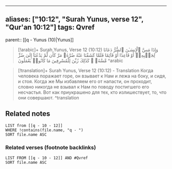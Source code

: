
---
aliases: ["10:12", "Surah Yunus, verse 12", "Qur'an 10:12"]
tags: Qvref
---

parent:: [[q - Yunus (10)|Yunus]]

> [!arabic]+ Surah Yunus, Verse 12 (10:12)
> <span class="quran-arabic">وَإِذَا مَسَّ ٱلْإِنسَـٰنَ ٱلضُّرُّ دَعَانَا لِجَنۢبِهِۦٓ أَوْ قَاعِدًا أَوْ قَآئِمًا فَلَمَّا كَشَفْنَا عَنْهُ ضُرَّهُۥ مَرَّ كَأَن لَّمْ يَدْعُنَآ إِلَىٰ ضُرٍّ مَّسَّهُۥ ۚ كَذَٰلِكَ زُيِّنَ لِلْمُسْرِفِينَ مَا كَانُوا۟ يَعْمَلُونَ</span>
^arabic

> [!translation]+ Surah Yunus, Verse 12 (10:12) - Translation
> Когда человека поражает горе, он взывает к Нам и лежа на боку, и сидя, и стоя. Когда же Мы избавляем его от напасти, он проходит, словно никогда не взывал к Нам по поводу постигшего его несчастья. Вот как приукрашено для тех, кто излишествует, то, что они совершают.
^translation



## Related notes
```dataview
LIST from [[q - 10 - 12]]
WHERE !contains(file.name, "q - ")
SORT file.name ASC
```

### Related verses (footnote backlinks)
```dataview
LIST FROM [[q - 10 - 12]] AND #Qvref
SORT file.name ASC
```

